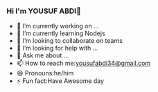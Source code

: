 ### Hi I'm YOUSUF ABDI👋

- 🔭 I’m currently working on ...
- 🌱 I’m currently learning Nodejs
- 👯 I’m looking to collaborate on teams
- 🤔 I’m looking for help with ...
- 💬 Ask me about ...
- 📫 How to reach me:yousufabdi34@gmail.com
- 😄 Pronouns:he/him
- ⚡ Fun fact:Have Awesome day
